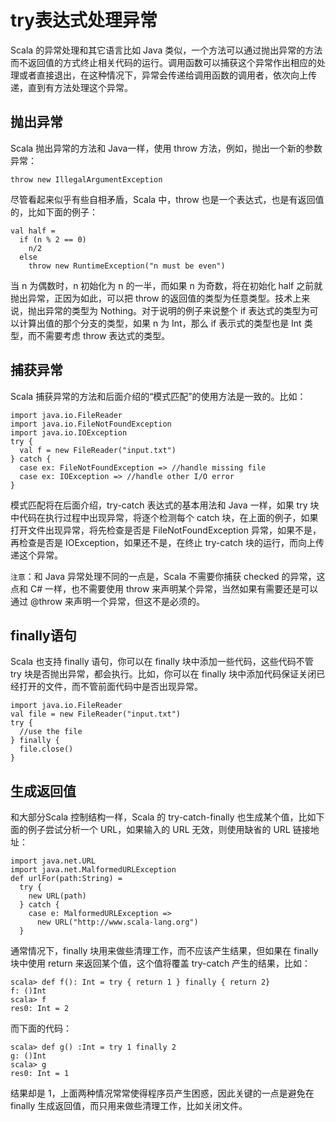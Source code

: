# try表达式处理异常 #
Scala 的异常处理和其它语言比如 Java 类似，一个方法可以通过抛出异常的方法而不返回值的方式终止相关代码的运行。调用函数可以捕获这个异常作出相应的处理或者直接退出，在这种情况下，异常会传递给调用函数的调用者，依次向上传递，直到有方法处理这个异常。
## 抛出异常 ##
Scala 抛出异常的方法和 Java一样，使用 throw 方法，例如，抛出一个新的参数异常：

```
throw new IllegalArgumentException
```

尽管看起来似乎有些自相矛盾，Scala 中，throw 也是一个表达式，也是有返回值的，比如下面的例子：

```
val half =
  if (n % 2 == 0)
    n/2
  else
    throw new RuntimeException("n must be even")
```


当 n 为偶数时，n 初始化为 n 的一半，而如果 n 为奇数，将在初始化 half 之前就抛出异常，正因为如此，可以把 throw 的返回值的类型为任意类型。技术上来说，抛出异常的类型为 Nothing。对于说明的例子来说整个 if 表达式的类型为可以计算出值的那个分支的类型，如果 n 为 Int，那么 if 表示式的类型也是 Int 类型，而不需要考虑 throw 表达式的类型。

## 捕获异常 ##

Scala 捕获异常的方法和后面介绍的“模式匹配”的使用方法是一致的。比如：

```
import java.io.FileReader
import java.io.FileNotFoundException
import java.io.IOException
try {
  val f = new FileReader("input.txt")
} catch {
  case ex: FileNotFoundException => //handle missing file
  case ex: IOException => //handle other I/O error
}
```


模式匹配将在后面介绍，try-catch 表达式的基本用法和 Java 一样，如果 try 块中代码在执行过程中出现异常，将逐个检测每个 catch 块，在上面的例子，如果打开文件出现异常，将先检查是否是 FileNotFoundException 异常，如果不是，再检查是否是 IOException，如果还不是，在终止 try-catch 块的运行，而向上传递这个异常。

`注意`：和 Java 异常处理不同的一点是，Scala 不需要你捕获 checked 的异常，这点和 C# 一样，也不需要使用 throw 来声明某个异常，当然如果有需要还是可以通过 @throw 来声明一个异常，但这不是必须的。

## finally语句 ##
Scala 也支持 finally 语句，你可以在 finally 块中添加一些代码，这些代码不管 try 块是否抛出异常，都会执行。比如，你可以在 finally 块中添加代码保证关闭已经打开的文件，而不管前面代码中是否出现异常。

```
import java.io.FileReader
val file = new FileReader("input.txt")
try {
  //use the file
} finally {
  file.close()
}
```


## 生成返回值 ##
和大部分Scala 控制结构一样，Scala 的 try-catch-finally 也生成某个值，比如下面的例子尝试分析一个 URL，如果输入的 URL 无效，则使用缺省的 URL 链接地址：

```
import java.net.URL
import java.net.MalformedURLException
def urlFor(path:String) =
  try {
    new URL(path)
  } catch {
    case e: MalformedURLException =>
      new URL("http://www.scala-lang.org")
  }
```

通常情况下，finally 块用来做些清理工作，而不应该产生结果，但如果在 finally 块中使用 return 来返回某个值，这个值将覆盖 try-catch 产生的结果，比如：

```
scala> def f(): Int = try { return 1 } finally { return 2}
f: ()Int
scala> f
res0: Int = 2
```

而下面的代码：


```
scala> def g() :Int = try 1 finally 2
g: ()Int
scala> g
res0: Int = 1
```


结果却是 1，上面两种情况常常使得程序员产生困惑，因此关键的一点是避免在 finally 生成返回值，而只用来做些清理工作，比如关闭文件。
